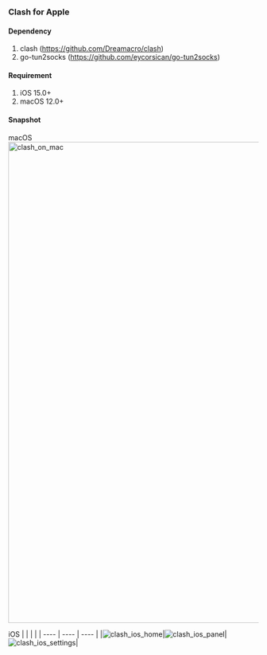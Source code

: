 ### Clash for Apple

#### Dependency
  1. clash (https://github.com/Dreamacro/clash)
  2. go-tun2socks (https://github.com/eycorsican/go-tun2socks)

#### Requirement
  1. iOS 15.0+
  2. macOS 12.0+

#### Snapshot
  macOS
  <img width="966" alt="clash_on_mac" src="https://user-images.githubusercontent.com/11971659/160367070-2b84e77e-cf0f-43b4-b76c-8fc31e62993b.png">

  iOS
|        |       |       |
|  ----  | ----  | ----  |
|![clash_ios_home](https://user-images.githubusercontent.com/11971659/160740221-274cf1df-3f66-4ecd-bd4c-3e1ae74b8a16.PNG)|![clash_ios_panel](https://user-images.githubusercontent.com/11971659/160740231-5c3c08ef-d6c2-4e67-a8eb-1a1f845a1efd.PNG)|![clash_ios_settings](https://user-images.githubusercontent.com/11971659/160740237-90c51012-b327-4df0-a384-f6d605572780.PNG)|
